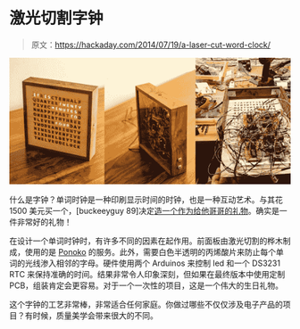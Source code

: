 # 激光切割字钟

> 原文：<https://hackaday.com/2014/07/19/a-laser-cut-word-clock/>

![DIY laser cut word clock.](img/2b4f8da0ce7558fc415fd16949b391b9.png)

什么是字钟？单词时钟是一种印刷显示时间的时钟，也是一种互动艺术。与其花 1500 美元买一个，[buckeeyguy 89]决定[造一个作为给他哥哥的礼物](http://imgur.com/a/iMXmj?gallery)。确实是一件非常好的礼物！

在设计一个单词时钟时，有许多不同的因素在起作用。前面板由激光切割的桦木制成，使用的是 [Ponoko](https://www.ponoko.com/) 的服务。此外，需要白色半透明的丙烯酸片来防止每个单词的光线渗入相邻的字母。硬件使用两个 Arduinos 来控制 led 和一个 DS3231 RTC 来保持准确的时间。结果非常令人印象深刻，但如果在最终版本中使用定制 PCB，组装肯定会更容易。对于一个一次性的项目，这是一个伟大的生日礼物。

这个字钟的工艺非常棒，非常适合任何家庭。你做过哪些不仅仅涉及电子产品的项目？有时候，质量美学会带来很大的不同。